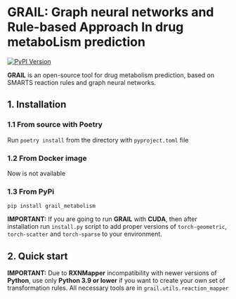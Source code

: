 # GRAIL: Graph neural networks and Rule-based Approach In drug metaboLism prediction
[![PyPI Version][pypi-image]][pypi-url]

**GRAIL** is an open-source tool for drug metabolism 
prediction, based on SMARTS reaction rules and graph neural 
networks. 

## 1. Installation
### 1.1 From source with **Poetry**
Run `poetry install` from the directory with `pyproject.toml` file
### 1.2 From **Docker** image
Now is not available
### 1.3 From **PyPi**
`pip install grail_metabolism`

**IMPORTANT:** If you are going to run **GRAIL** with **CUDA**,
then after installation run `install.py` script to add 
proper versions of `torch-geometric`, `torch-scatter`
and `torch-sparse` to your environment.

## 2. Quick start

**IMPORTANT:** Due to **RXNMapper** incompatibility with newer
versions of **Python**, use only **Python 3.9 or lower** if you want
to create your own set of transformation rules. All necessary
tools are in `grail.utils.reaction_mapper`

[pypi-image]: https://badge.fury.io/py/torch-geometric.svg
[pypi-url]: https://pypi.python.org/pypi/torch-geometric
